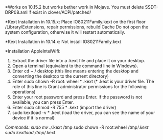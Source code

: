 *Works on 10.15.2 but works bether work in Mojave. You must delete SSDT-DRP08.aml if exist in clover/ACPI/patched/

*Kext Installation in 10.15.x:
Place IO80211Family.kext on the first floor /Library/Extensions, repair permissions, rebuild Cache
Do not open the system configuration, otherwise it will restart automatically.

*Kext Installation in 10.14.x:
Not install IO80211Family.kext

*Installation AppleIntelWifi:
1. Extract the driver file into a .kext file and place it on your desktop.
2. Open a terminal (equivalent to the command line in Windows).
3. Enter cd ~ / desktop (this line means entering the desktop and converting the desktop to the current directory)
4. Enter sudo chown -R root: wheel * .kext (* .kext is your driver file. The role of this line is Grant administrator permissions for the following operations)
5. Enter your root password and press Enter. If the password is not available, you can press Enter.
6. Enter sudo chmod -R 755 * .kext (import the driver)
7. sudo kextload -v * .kext (load the driver, you can see the name of your device if it is normal)

*Commands:
sudo mv ./*.kext /tmp
sudo chown -R root:wheel /tmp/*.kext
sudo kextload /tmp/*.kext
